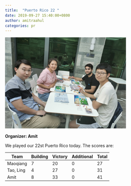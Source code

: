 ```yaml
---
title:  "Puerto Rico 22 "
date: 2019-09-27 15:40:00+0800
author: amitraahul
categories: pr
---
```


<a href="/images/pr_20190927.jpg">
<img src="/images/pr_20190927.jpg" width="400"/>
</a>

**Organizer: Amit** 

We played our 22st Puerto Rico today. The scores are: 

| Team                | Building | Victory | Additional | Total |
| --------------------| -------- | ------- | ---------- | ----- |
| Maoqiang            | 7        | 20      | 0          | 27    |
| Tao, Ling           | 4        | 27      | 0          | 31    |
| Amit                | 8        | 33      | 0          | 41    |
